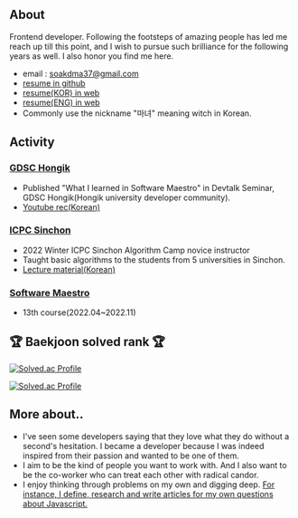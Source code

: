 ## About

Frontend developer. Following the footsteps of amazing people has led me reach up till this point, and I wish to pursue such brilliance for the following years as well. I also honor you find me here.

- email : <a href="mailto:soakdma37@gmail.com">soakdma37@gmail.com</a>
- [resume in github](https://github.com/witch-factory/my_resume)
- [resume(KOR) in web](https://witch.work/resume/kor)
- [resume(ENG) in web](https://witch.work/resume/eng)
- Commonly use the nickname "마녀" meaning witch in Korean.

## Activity

### [GDSC Hongik](https://www.gdschongik.com/)
- Published "What I learned in Software Maestro" in Devtalk Seminar, GDSC Hongik(Hongik university developer community).
- [Youtube rec(Korean)](https://www.youtube.com/watch?v=RXpOaKQES-g)

### [ICPC Sinchon](https://icpc-sinchon.io/suapc)
- 2022 Winter ICPC Sinchon Algorithm Camp novice instructor
- Taught basic algorithms to the students from 5 universities in Sinchon.
- [Lecture material(Korean)](https://github.com/witch-factory/2022-winter-sinchon-lecture)

### [Software Maestro](https://www.swmaestro.org/sw/main/main.do)
- 13th course(2022.04~2022.11)

## 🏆 Baekjoon solved rank 🏆

[![Solved.ac Profile](http://mazassumnida.wtf/api/v2/generate_badge?boj=city)](https://solved.ac/city/)

[![Solved.ac Profile](http://mazassumnida.wtf/api/v2/generate_badge?boj=dart)](https://solved.ac/dart/)

## More about..

- I've seen some developers saying that they love what they do without a second's hesitation. I became a developer because I was indeed inspired from their passion and wanted to be one of them.
- I aim to be the kind of people you want to work with. And I also want to be the co-worker who can treat each other with radical candor.
- I enjoy thinking through problems on my own and digging deep. [For instance, I define, research and write articles for my own questions about Javascript.](https://witch.work/posts?search=js)
